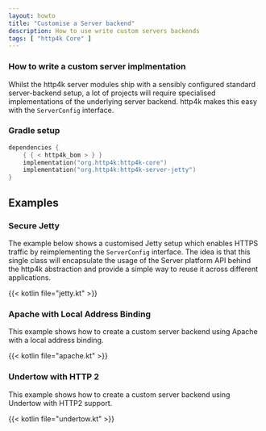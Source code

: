 ```yaml
---
layout: howto
title: "Customise a Server backend"
description: How to use write custom servers backends
tags: [ "http4k Core" ]
---
```


### How to write a custom server implmentation

Whilst the http4k server modules ship with a sensibly configured standard server-backend setup, a lot of projects will
require specialised implementations of the underlying server backend. http4k makes this easy with the `ServerConfig`
interface.

### Gradle setup

```kotlin
dependencies {
    { { < http4k_bom > } }
    implementation("org.http4k:http4k-core")
    implementation("org.http4k:http4k-server-jetty")
}
```

## Examples

### Secure Jetty

The example below shows a customised Jetty setup which enables HTTPS traffic by reimplementing the `ServerConfig`
interface. The idea is that this single class will encapsulate the usage of the Server platform API behind the http4k
abstraction and provide a simple way to reuse it across different applications.

{{< kotlin file="jetty.kt" >}}

### Apache with Local Address Binding

This example shows how to create a custom server backend using Apache with a local address binding.

{{< kotlin file="apache.kt" >}}

### Undertow with HTTP 2

This example shows how to create a custom server backend using Undertow with HTTP2 support.

{{< kotlin file="undertow.kt" >}}
